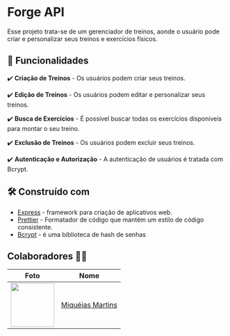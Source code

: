 # Forge API

Esse projeto trata-se de um gerenciador de treinos, aonde o usuário pode criar e personalizar seus treinos e exercícios físicos.

## 🚀  Funcionalidades

✔️ **Criação de Treinos** - Os usuários podem criar seus treinos.

✔️ **Edição de Treinos** - Os usuários podem editar e personalizar seus treinos.

✔️ **Busca de Exercícios** - É possível buscar todas os exercícios disponiveis para montar o seu treino.

✔️ **Exclusão de Treinos** - Os usuários podem excluir seus treinos.

✔️ **Autenticação e Autorização** - A autenticação de usuários é tratada com Bcrypt.

## 🛠️ Construído com

- [Express](https://expressjs.com/pt-br) - framework para criação de aplicativos web.
- [Prettier](https://prettier.io) - Formatador de código que mantém um estilo de código consistente.
- [Bcrypt](https://github.com/kelektiv/node.bcrypt.js) - é uma biblioteca de hash de senhas

## Colaboradores 🤝🤝

| Foto                                                       | Nome                                                 |
| ---------------------------------------------------------- | ---------------------------------------------------- |
| <img src="https://github.com/miqueiasmartinsf.png" width="100"> | [Miquéias Martins](https://github.com/miqueiasmartinsf) |
